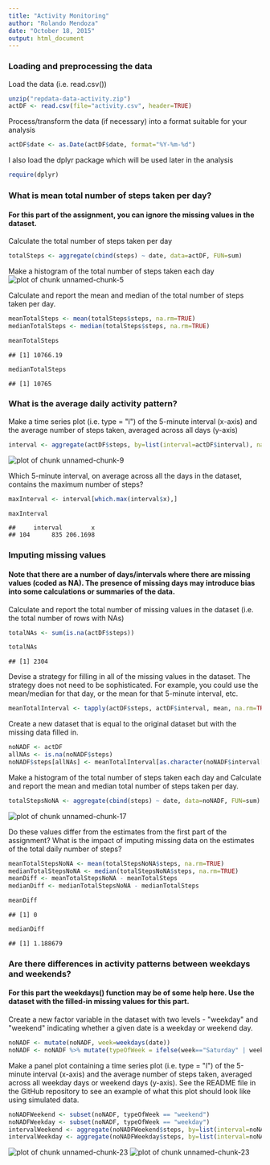```yaml
---
title: "Activity Monitoring"
author: "Rolando Mendoza"
date: "October 18, 2015"
output: html_document
---
```


### Loading and preprocessing the data

Load the data (i.e. read.csv())

```r
unzip("repdata-data-activity.zip")
actDF <- read.csv(file="activity.csv", header=TRUE)
```

Process/transform the data (if necessary) into a format suitable for your analysis

```r
actDF$date <- as.Date(actDF$date, format="%Y-%m-%d")
```

I also load the dplyr package which will be used later in the analysis

```r
require(dplyr)
```


### What is mean total number of steps taken per day?

#### For this part of the assignment, you can ignore the missing values in the dataset.

Calculate the total number of steps taken per day

```r
totalSteps <- aggregate(cbind(steps) ~ date, data=actDF, FUN=sum)
```

Make a histogram of the total number of steps taken each day
![plot of chunk unnamed-chunk-5](figure/unnamed-chunk-5-1.png) 

Calculate and report the mean and median of the total number of steps taken per day.

```r
meanTotalSteps <- mean(totalSteps$steps, na.rm=TRUE)
medianTotalSteps <- median(totalSteps$steps, na.rm=TRUE)
```

```r
meanTotalSteps
```

```
## [1] 10766.19
```

```r
medianTotalSteps
```

```
## [1] 10765
```


### What is the average daily activity pattern?

Make a time series plot (i.e. type = "l") of the 5-minute interval (x-axis) and the average number of steps taken, averaged across all days (y-axis)

```r
interval <- aggregate(actDF$steps, by=list(interval=actDF$interval), na.rm=TRUE, FUN=mean)
```
![plot of chunk unnamed-chunk-9](figure/unnamed-chunk-9-1.png) 

Which 5-minute interval, on average across all the days in the dataset, contains the maximum number of steps?

```r
maxInterval <- interval[which.max(interval$x),]
```

```r
maxInterval
```

```
##     interval        x
## 104      835 206.1698
```

### Imputing missing values

#### Note that there are a number of days/intervals where there are missing values (coded as NA). The presence of missing days may introduce bias into some calculations or summaries of the data.

Calculate and report the total number of missing values in the dataset (i.e. the total number of rows with NAs)

```r
totalNAs <- sum(is.na(actDF$steps))
```

```r
totalNAs
```

```
## [1] 2304
```

Devise a strategy for filling in all of the missing values in the dataset. The strategy does not need to be sophisticated. For example, you could use the mean/median for that day, or the mean for that 5-minute interval, etc.

```r
meanTotalInterval <- tapply(actDF$steps, actDF$interval, mean, na.rm=TRUE)
```

Create a new dataset that is equal to the original dataset but with the missing data filled in.

```r
noNADF <- actDF
allNAs <- is.na(noNADF$steps)
noNADF$steps[allNAs] <- meanTotalInterval[as.character(noNADF$interval[allNAs])]
```

Make a histogram of the total number of steps taken each day and Calculate and report the mean and median total number of steps taken per day.

```r
totalStepsNoNA <- aggregate(cbind(steps) ~ date, data=noNADF, FUN=sum)
```
![plot of chunk unnamed-chunk-17](figure/unnamed-chunk-17-1.png) 

Do these values differ from the estimates from the first part of the assignment? What is the impact of imputing missing data on the estimates of the total daily number of steps?

```r
meanTotalStepsNoNA <- mean(totalStepsNoNA$steps, na.rm=TRUE)
medianTotalStepsNoNA <- median(totalStepsNoNA$steps, na.rm=TRUE)
meanDiff <- meanTotalStepsNoNA - meanTotalSteps
medianDiff <- medianTotalStepsNoNA - medianTotalSteps
```

```r
meanDiff
```

```
## [1] 0
```

```r
medianDiff
```

```
## [1] 1.188679
```

### Are there differences in activity patterns between weekdays and weekends?

#### For this part the weekdays() function may be of some help here. Use the dataset with the filled-in missing values for this part.

Create a new factor variable in the dataset with two levels - "weekday" and "weekend" indicating whether a given date is a weekday or weekend day.

```r
noNADF <- mutate(noNADF, week=weekdays(date))
noNADF <- noNADF %>% mutate(typeOfWeek = ifelse(week=="Saturday" | week=="Sunday","weekend", "weekday"))
```

Make a panel plot containing a time series plot (i.e. type = "l") of the 5-minute interval (x-axis) and the average number of steps taken, averaged across all weekday days or weekend days (y-axis). See the README file in the GitHub repository to see an example of what this plot should look like using simulated data.

```r
noNADFWeekend <- subset(noNADF, typeOfWeek == "weekend")
noNADFWeekday <- subset(noNADF, typeOfWeek == "weekday")
intervalWeekend <- aggregate(noNADFWeekend$steps, by=list(interval=noNADFWeekend$interval), na.rm=TRUE, FUN=mean)
intervalWeekday <- aggregate(noNADFWeekday$steps, by=list(interval=noNADFWeekday$interval), na.rm=TRUE, FUN=mean)
```
![plot of chunk unnamed-chunk-23](figure/unnamed-chunk-23-1.png) ![plot of chunk unnamed-chunk-23](figure/unnamed-chunk-23-2.png) 








